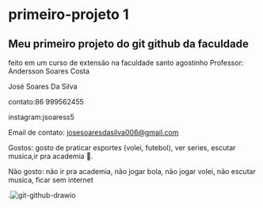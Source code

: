 # primeiro-projeto 1
## Meu primeiro projeto do git github da faculdade
 feito em um curso de extensão na faculdade santo agostinho 
 Professor: Andersson Soares Costa
 
 José Soares Da Silva

 contato:86 999562455

 instagram:jsoaress5

 Email de contato: josesoaresdasilva006@gmail.com

 Gostos: gosto de praticar esportes (volei, futebol), ver series, escutar musica,ir pra academia 💪.

 Não gosto: não ir pra academia, não jogar bola, não jogar volei, não escutar musica, ficar sem internet

 .![git-github-drawio](https://github.com/user-attachments/assets/299a37fe-8b24-4b61-9f12-eaf3ea3efd36)







